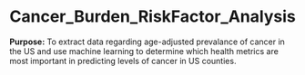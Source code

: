 # Cancer_Burden_RiskFactor_Analysis

**Purpose:** To extract data regarding age-adjusted prevalance of cancer in the US and use machine learning to determine which health metrics are most important in predicting levels of cancer in US counties.


